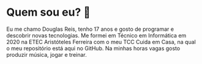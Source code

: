 # Quem sou eu? 🤔

Eu me chamo Douglas Reis, tenho 17 anos e gosto de programar e descobrir novas tecnologias. Me formei em Técnico em Informática em 2020 na ETEC Aristóteles Ferreira com o meu TCC Cuida em Casa, na qual o meu repositório está aqui no GitHub. Na minhas horas vagas gosto produzir música, jogar e treinar. 
<!--
**dougreisss/dougreisss** is a ✨ _special_ ✨ repository because its `README.md` (this file) appears on your GitHub profile.
